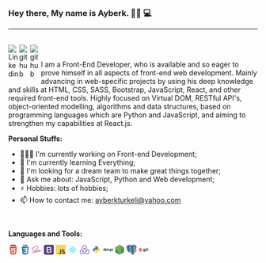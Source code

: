 ### Hey there, My name is Ayberk. 👋🏻 💻


<hr>
<br>


<a href="https://www.linkedin.com/in/ayberk-türkeli/">
  <img align="left" alt="Linkedin" width="22px" src="https://cdn.jsdelivr.net/npm/simple-icons@v3/icons/linkedin.svg" />
</a>

<a href="https://github.com/krebyancode/">
  <img align="left" alt="github" width="22px" src="https://cdn.jsdelivr.net/npm/simple-icons@v3/icons/github.svg" />
</a>

<a href="https://app.netlify.com/teams/krebyancode/overview/">
  <img align="left" alt="github" width="22px" src="https://cdn.jsdelivr.net/npm/simple-icons@v3/icons/netlify.svg" />
</a

<br>
<br>

I am a Front-End Developer, who is available and so eager to prove himself in all aspects of front-end web development. Mainly advancing in web-specific projects by using his deep knowledge and skills at HTML, CSS, SASS, Bootstrap, JavaScript, React, and other required front-end tools. Highly focused on Virtual DOM, RESTful API's, object-oriented modelling, algorithms and data structures, based on programming languages which are Python and JavaScript, and aiming to strengthen my capabilities at React.js.
 
**Personal Stuffs:**

- 👨🏽‍💻 I'm currently working on Front-end Development;
- 🌱 I'm currently learning Everything; 
- 👯 I'm looking for a dream team to make great things together;
- 💬 Ask me about: JavaScript, Python and Web development;
- ⚡️ Hobbies: lots of hobbies;
- 📫 How to contact me: ayberkturkeli@yahoo.com

 
<br />


**Languages and Tools:**  

<code><img height="20" src="https://raw.githubusercontent.com/github/explore/80688e429a7d4ef2fca1e82350fe8e3517d3494d/topics/html/html.png"></code>
<code><img height="20" src="https://raw.githubusercontent.com/github/explore/80688e429a7d4ef2fca1e82350fe8e3517d3494d/topics/css/css.png"></code>
<code><img height="20" src="https://raw.githubusercontent.com/github/explore/80688e429a7d4ef2fca1e82350fe8e3517d3494d/topics/sass/sass.png"></code>
<code><img height="20" src="https://raw.githubusercontent.com/github/explore/5c058a388828bb5fde0bcafd4bc867b5bb3f26f3/topics/bootstrap/bootstrap.png"></code>
<code><img height="20" src="https://raw.githubusercontent.com/github/explore/80688e429a7d4ef2fca1e82350fe8e3517d3494d/topics/javascript/javascript.png"></code>
<code><img height="20" src="https://raw.githubusercontent.com/github/explore/80688e429a7d4ef2fca1e82350fe8e3517d3494d/topics/react/react.png"></code>
<code><img height="20" src="https://raw.githubusercontent.com/github/explore/80688e429a7d4ef2fca1e82350fe8e3517d3494d/topics/redux/redux.png"></code>
<code><img height="20" src="https://raw.githubusercontent.com/github/explore/80688e429a7d4ef2fca1e82350fe8e3517d3494d/topics/python/python.png"></code>
<code><img height="20" src="https://raw.githubusercontent.com/github/explore/80688e429a7d4ef2fca1e82350fe8e3517d3494d/topics/django/django.png"></code>
<code><img height="20" src="https://raw.githubusercontent.com/github/explore/80688e429a7d4ef2fca1e82350fe8e3517d3494d/topics/nodejs/nodejs.png"></code>
<code><img height="20" src="https://raw.githubusercontent.com/github/explore/80688e429a7d4ef2fca1e82350fe8e3517d3494d/topics/postgresql/postgresql.png"></code>
<code><img height="20" src="https://raw.githubusercontent.com/github/explore/80688e429a7d4ef2fca1e82350fe8e3517d3494d/topics/git/git.png"></code>

<br />
  
